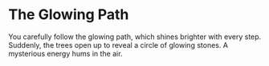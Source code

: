 # The Glowing Path

You carefully follow the glowing path, which shines brighter with every step. Suddenly, the trees open up to reveal a circle of glowing stones. A mysterious energy hums in the air.
